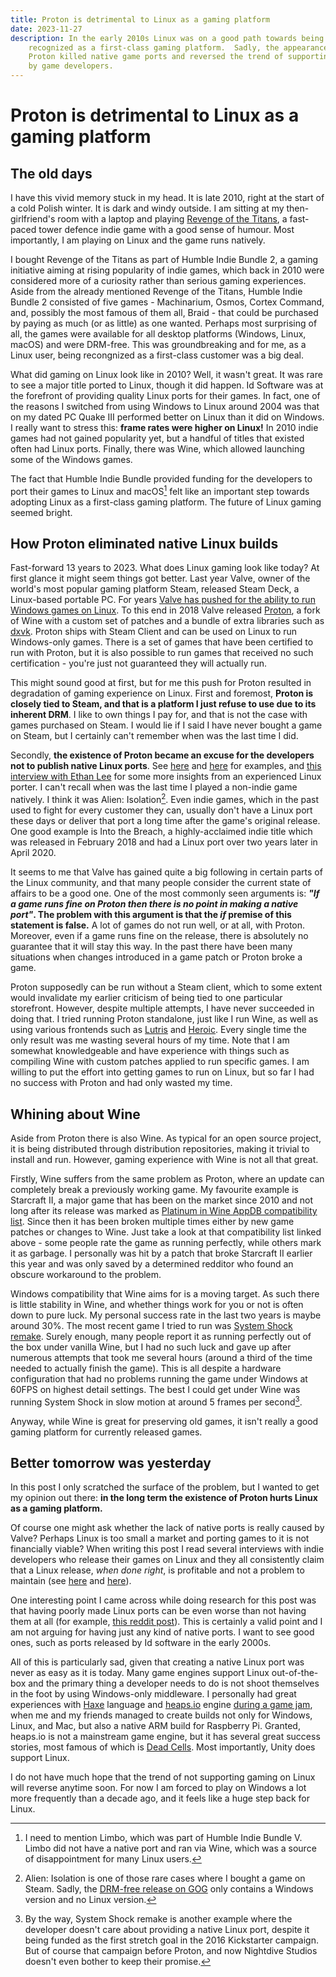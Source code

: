 ```yaml
---
title: Proton is detrimental to Linux as a gaming platform
date: 2023-11-27
description: In the early 2010s Linux was on a good path towards being
    recognized as a first-class gaming platform.  Sadly, the appearance of
    Proton killed native game ports and reversed the trend of supporting Linux
    by game developers.
---
```


Proton is detrimental to Linux as a gaming platform
===================================================

The old days
------------

I have this vivid memory stuck in my head.  It is late 2010, right at the start
of a cold Polish winter.  It is dark and windy outside.  I am sitting at my
then-girlfriend's room with a laptop and playing [Revenge of the
Titans](https://www.puppygames.net/revenge-of-the-titans/), a fast-paced tower
defence indie game with a good sense of humour.  Most importantly, I am playing
on Linux and the game runs natively.

I bought Revenge of the Titans as part of Humble Indie Bundle 2, a gaming
initiative aiming at rising popularity of indie games, which back in 2010 were
considered more of a curiosity rather than serious gaming experiences.  Aside
from the already mentioned Revenge of the Titans, Humble Indie Bundle 2
consisted of five games - Machinarium, Osmos, Cortex Command, and, possibly the
most famous of them all, Braid - that could be purchased by paying as much (or
as little) as one wanted.  Perhaps most surprising of all, the games were
available for all desktop platforms (Windows, Linux, macOS) and were DRM-free.
This was groundbreaking and for me, as a Linux user, being recongnized as a
first-class customer was a big deal.

What did gaming on Linux look like in 2010?  Well, it wasn't great.  It was rare
to see a major title ported to Linux, though it did happen.  Id Software was at
the forefront of providing quality Linux ports for their games.  In fact, one of
the reasons I switched from using Windows to Linux around 2004 was that on my
dated PC Quake III performed better on Linux than it did on Windows.  I really
want to stress this: **frame rates were higher on Linux!** In 2010 indie games
had not gained popularity yet, but a handful of titles that existed often had
Linux ports.  Finally, there was Wine, which allowed launching some of the
Windows games.

The fact that Humble Indie Bundle provided funding for the developers to port
their games to Linux and macOS[^1] felt like an important step towards adopting
Linux as a first-class gaming platform.  The future of Linux gaming seemed
bright.

How Proton eliminated native Linux builds
-----------------------------------------

Fast-forward 13 years to 2023.  What does Linux gaming look like today?  At
first glance it might seem things got better.  Last year Valve, owner of the
world's most popular gaming platform Steam, released Steam Deck, a Linux-based
portable PC.  For years [Valve has pushed for the ability to run Windows games
on Linux](https://old.reddit.com/r/linux_gaming/comments/ri2nb4/valve_seems_to_do_its_best_to_release_games_on/hov609f/).
To this end in 2018 Valve released
[Proton](https://github.com/ValveSoftware/Proton), a fork of Wine with a custom
set of patches and a bundle of extra libraries such as
[dxvk](https://github.com/doitsujin/dxvk).  Proton ships with Steam Client and
can be used on Linux to run Windows-only games.  There is a set of games that
have been certified to run with Proton, but it is also possible to run games
that received no such certification - you're just not guaranteed they will
actually run.

This might sound good at first, but for me this push for Proton resulted in
degradation of gaming experience on Linux.  First and foremost, **Proton is
closely tied to Steam, and that is a platform I just refuse to use due to its
inherent DRM**.  I like to own things I pay for, and that is not the case with
games purchased on Steam.  I would lie if I said I have never bought a game on
Steam, but I certainly can't remember when was the last time I did.

Secondly, **the existence of Proton became an excuse for the developers not to
publish native Linux ports**.  See
[here](https://www.rockpapershotgun.com/steam-decks-proton-a-total-war-saga) and
[here](https://www.gamingonlinux.com/2022/02/feral-interactive-have-no-plans-to-update-their-linux-ports-for-steam-deck/)
for examples, and [this interview with Ethan
Lee](https://nuclearmonster.com/2021/07/ethan-flibitijibibo-lee-may-retire-from-programming-due-to-valves-proton/)
for some more insights from an experienced Linux porter.  I can't recall when
was the last time I played a non-indie game natively.  I think it was Alien:
Isolation[^2].  Even indie games, which in the past used to fight for every
customer they can, usually don't have a Linux port these days or deliver that
port a long time after the game's original release.  One good example is Into
the Breach, a highly-acclaimed indie title which was released in February 2018
and had a Linux port over two years later in April 2020.

It seems to me that Valve has gained quite a big following in certain parts of
the Linux community, and that many people consider the current state of affairs
to be a good one.  One of the most commonly seen arguments is: ***"If a game
runs fine on Proton then there is no point in making a native port"*.  The
problem with this argument is that the *if* premise of this statement is
false.** A lot of games do not run well, or at all, with Proton.  Moreover, even
if a game runs fine on the release, there is absolutely no guarantee that it
will stay this way.  In the past there have been many situations when changes
introduced in a game patch or Proton broke a game.

Proton supposedly can be run without a Steam client, which to some extent would
invalidate my earlier criticism of being tied to one particular storefront.
However, despite multiple attempts, I have never succeeded in doing that.  I
tried running Proton standalone, just like I run Wine, as well as using various
frontends such as [Lutris](https://lutris.net/) and
[Heroic](https://github.com/Heroic-Games-Launcher/HeroicGamesLauncher).  Every
single time the only result was me wasting several hours of my time.  Note that
I am somewhat knowledgeable and have experience with things such as compiling
Wine with custom patches applied to run specific games.  I am willing to put the
effort into getting games to run on Linux, but so far I had no success with
Proton and had only wasted my time.

Whining about Wine
------------------

Aside from Proton there is also Wine.  As typical for an open source project, it
is being distributed through distribution repositories, making it trivial to
install and run.  However, gaming experience with Wine is not all that great.

Firstly, Wine suffers from the same problem as Proton, where an update can
completely break a previously working game.  My favourite example is Starcraft
II, a major game that has been on the market since 2010 and not long after its
release was marked as [Platinum in Wine AppDB compatibility
list](https://appdb.winehq.org/objectManager.php?bShowAll=true&bIsQueue=false&bIsRejected=false&sClass=version&sTitle=&sReturnTo=&iId=20882).
Since then it has been broken multiple times either by new game patches or
changes to Wine.  Just take a look at that compatibility list linked above -
some people rate the game as running perfectly, while others mark it as garbage.
I personally was hit by a patch that broke Starcraft II earlier this year and
was only saved by a determined redditor who found an obscure workaround to the
problem.

Windows compatibility that Wine aims for is a moving target.  As such there is
little stability in Wine, and whether things work for you or not is often down
to pure luck.  My personal success rate in the last two years is maybe around
30%.  The most recent game I tried to run was [System Shock
remake](2023-10-01-system-shock-remake.html).  Surely enough, many people report
it as running perfectly out of the box under vanilla Wine, but I had no such
luck and gave up after numerous attempts that took me several hours (around a
third of the time needed to actually finish the game).  This is all despite a
hardware configuration that had no problems running the game under Windows at
60FPS on highest detail settings.  The best I could get under Wine was running
System Shock in slow motion at around 5 frames per second[^3].

Anyway, while Wine is great for preserving old games, it isn't really a good
gaming platform for currently released games.

Better tomorrow was yesterday
-----------------------------

In this post I only scratched the surface of the problem, but I wanted to get my
opinion out there: **in the long term the existence of Proton hurts Linux as a
gaming platform.**

Of course one might ask whether the lack of native ports is really caused by
Valve?  Perhaps Linux is too small a market and porting games to it is not
financially viable?  When writing this post I read several interviews with indie
developers who release their games on Linux and they all consistently claim that
a Linux release, *when done right*, is profitable and not a problem to maintain
(see [here](https://www.forbes.com/sites/jasonevangelho/2019/08/07/porting-games-to-linux-is-a-waste-of-time-this-game-developer-says-youre-doing-it-wrong/?sh=7c313d602c16) and
[here](https://www.tumblr.com/system76/654884924769370112/developing-games-on-linux-an-interview-with)).

One interesting point I came across while doing research for this post was that
having poorly made Linux ports can be even worse than not having them at all
(for example, [this reddit
post](https://old.reddit.com/r/linux_gaming/comments/t2t7ba/a_problem_with_linux_native_ports_and_how_it_may/)).
This is certainly a valid point and I am not arguing for having just any kind of
native ports.  I want to see good ones, such as ports released by Id software in
the early 2000s.

All of this is particularly sad, given that creating a native Linux port was
never as easy as it is today.  Many game engines support Linux out-of-the-box
and the primary thing a developer needs to do is not shoot themselves in the
foot by using Windows-only middleware.  I personally had great experiences with
[Haxe](https://haxe.org/) language and [heaps.io](https://heaps.io/) engine
[during a game jam](https://github.com/jstolarek/ldjam-46), when me and my
friends managed to create builds not only for Windows, Linux, and Mac, but also
a native ARM build for Raspberry Pi.  Granted, heaps.io is not a mainstream game
engine, but it has several great success stories, most famous of which is [Dead
Cells](https://deadcells.com/).  Most importantly, Unity does support Linux.

I do not have much hope that the trend of not supporting gaming on Linux will
reverse anytime soon.  For now I am forced to play on Windows a lot more
frequently than a decade ago, and it feels like a huge step back for Linux.

[^1]: I need to mention Limbo, which was part of Humble Indie Bundle V.  Limbo
      did not have a native port and ran via Wine, which was a source of
      disappointment for many Linux users.

[^2]: Alien: Isolation is one of those rare cases where I bought a game on
      Steam.  Sadly, the [DRM-free release on
      GOG](https://www.gog.com/en/game/alien_isolation) only contains a Windows
      version and no Linux version.

[^3]: By the way, System Shock remake is another example where the developer
      doesn't care about providing a native Linux port, despite it being funded
      as the first stretch goal in the 2016 Kickstarter campaign.  But of course
      that campaign before Proton, and now Nightdive Studios doesn't even bother
      to keep their promise.
